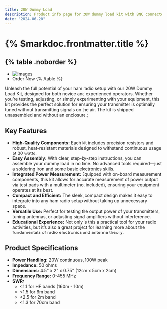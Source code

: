 ```yaml
---
title: 20W Dummy Load
description: Product info page for 20W dummy load kit with BNC connector.
date: "2024-06-20"
---
```


# {% $markdoc.frontmatter.title %}
{% table .noborder %}
---
* ![Images](/images/DL20W_BNC.png) 
* Order Now 
{% /table %}

Unleash the full potential of your ham radio setup with our 20W Dummy Load Kit, designed for both novice and experienced operators. Whether you’re testing, adjusting, or simply experimenting with your equipment, this kit provides the perfect solution for ensuring your transmitter is optimally tuned without transmitting signals on the air. The kit is shipped unassembled and without an enclosure.;

## Key Features
* **High-Quality Components:** Each kit includes precision resistors and robust, heat-resistant materials designed to withstand continuous usage at 20 watts.
* **Easy Assembly:** With clear, step-by-step instructions, you can assemble your dummy load in no time. No advanced tools required—just a soldering iron and some basic electronics skills.
* **Integrated Power Measurement:** Equipped with on-board measurement components, this kit allows for accurate measurement of power output via test pads with a multimeter (not included), ensuring your equipment operates at its best.
* **Compact and Efficient:** The sleek, compact design makes it easy to integrate into any ham radio setup without taking up unnecessary space.
* **Versatile Use:** Perfect for testing the output power of your transmitters, tuning antennas, or adjusting signal amplifiers without interference.
* **Educational Experience:** Not only is this a practical tool for your radio activities, but it’s also a great project for learning more about the fundamentals of radio electronics and antenna theory. 

## Product Specifications
* **Power Handling:** 20W continuous, 100W peak
* **Impedance:** 50 ohms
* **Dimensions:** 4.5" x 2" x 0.75" (12cm x 5cm x 2cm)
* **Frequency Range:** 0-455 MHz
* **SWR:**
    * <1.1 for HF bands (160m - 10m)
    * <1.5 for 6m band
    * <2.5 for 2m band
    * <1.3 for 70cm band

